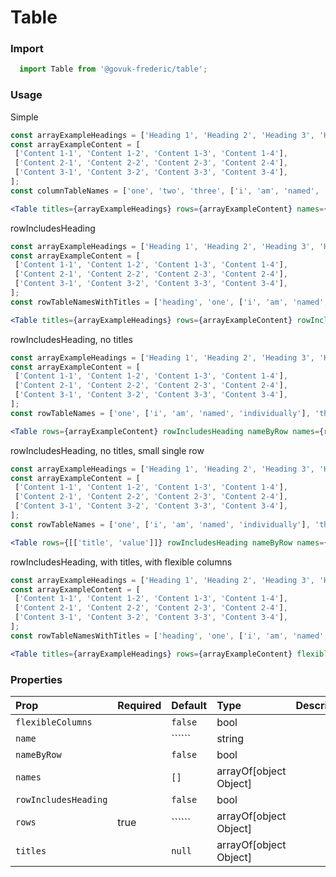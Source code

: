 Table
=====

### Import
```js
  import Table from '@govuk-frederic/table';
```
<!-- STORY -->

### Usage

Simple
```jsx
const arrayExampleHeadings = ['Heading 1', 'Heading 2', 'Heading 3', 'Heading 4'];
const arrayExampleContent = [
 ['Content 1-1', 'Content 1-2', 'Content 1-3', 'Content 1-4'],
 ['Content 2-1', 'Content 2-2', 'Content 2-3', 'Content 2-4'],
 ['Content 3-1', 'Content 3-2', 'Content 3-3', 'Content 3-4'],
];
const columnTableNames = ['one', 'two', 'three', ['i', 'am', 'named', 'individually']];

<Table titles={arrayExampleHeadings} rows={arrayExampleContent} names={columnTableNames} />
```

rowIncludesHeading
```jsx
const arrayExampleHeadings = ['Heading 1', 'Heading 2', 'Heading 3', 'Heading 4'];
const arrayExampleContent = [
 ['Content 1-1', 'Content 1-2', 'Content 1-3', 'Content 1-4'],
 ['Content 2-1', 'Content 2-2', 'Content 2-3', 'Content 2-4'],
 ['Content 3-1', 'Content 3-2', 'Content 3-3', 'Content 3-4'],
];
const rowTableNamesWithTitles = ['heading', 'one', ['i', 'am', 'named', 'individually'], 'three'];

<Table titles={arrayExampleHeadings} rows={arrayExampleContent} rowIncludesHeading nameByRow names={rowTableNamesWithTitles} />
```

rowIncludesHeading, no titles
```jsx
const arrayExampleHeadings = ['Heading 1', 'Heading 2', 'Heading 3', 'Heading 4'];
const arrayExampleContent = [
 ['Content 1-1', 'Content 1-2', 'Content 1-3', 'Content 1-4'],
 ['Content 2-1', 'Content 2-2', 'Content 2-3', 'Content 2-4'],
 ['Content 3-1', 'Content 3-2', 'Content 3-3', 'Content 3-4'],
];
const rowTableNames = ['one', ['i', 'am', 'named', 'individually'], 'three'];

<Table rows={arrayExampleContent} rowIncludesHeading nameByRow names={rowTableNames} />
```

rowIncludesHeading, no titles, small single row
```jsx
const arrayExampleHeadings = ['Heading 1', 'Heading 2', 'Heading 3', 'Heading 4'];
const arrayExampleContent = [
 ['Content 1-1', 'Content 1-2', 'Content 1-3', 'Content 1-4'],
 ['Content 2-1', 'Content 2-2', 'Content 2-3', 'Content 2-4'],
 ['Content 3-1', 'Content 3-2', 'Content 3-3', 'Content 3-4'],
];
const rowTableNames = ['one', ['i', 'am', 'named', 'individually'], 'three'];

<Table rows={[['title', 'value']]} rowIncludesHeading nameByRow names={rowTableNames} />
```

rowIncludesHeading, with titles, with flexible columns
```jsx
const arrayExampleHeadings = ['Heading 1', 'Heading 2', 'Heading 3', 'Heading 4'];
const arrayExampleContent = [
 ['Content 1-1', 'Content 1-2', 'Content 1-3', 'Content 1-4'],
 ['Content 2-1', 'Content 2-2', 'Content 2-3', 'Content 2-4'],
 ['Content 3-1', 'Content 3-2', 'Content 3-3', 'Content 3-4'],
];
const rowTableNamesWithTitles = ['heading', 'one', ['i', 'am', 'named', 'individually'], 'three'];

<Table titles={arrayExampleHeadings} rows={arrayExampleContent} flexibleColumns rowIncludesHeading nameByRow names={rowTableNamesWithTitles} />
```

### Properties
Prop | Required | Default | Type | Description
:--- | :------- | :------ | :--- | :----------
 `flexibleColumns` |  | ```false``` | bool | 
 `name` |  | `````` | string | 
 `nameByRow` |  | ```false``` | bool | 
 `names` |  | ```[]``` | arrayOf[object Object] | 
 `rowIncludesHeading` |  | ```false``` | bool | 
 `rows` | true | `````` | arrayOf[object Object] | 
 `titles` |  | ```null``` | arrayOf[object Object] | 


